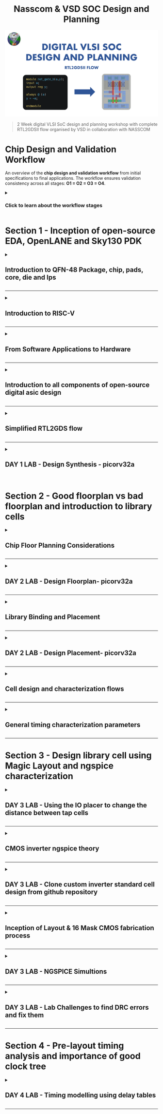 <div align="center">

# Nasscom & VSD SOC Design and Planning

</div>


![Alt text](assets/Cover.png)
> 2 Week digital VLSI SoC design and planning workshop with complete RTL2GDSII flow organised by VSD in collaboration with NASSCOM

<p align="justify"> 

# Chip Design and Validation Workflow

An overview of the **chip design and validation workflow** from initial specifications to final applications. The workflow ensures validation consistency across all stages: **O1 = O2 = O3 = O4**.  

<details><summary> 
  
### Click to learn about the workflow stages </summary>

## **Workflow Stages**

### **O1: Specifications (C Model)**
- The design begins with defining specifications in a high-level **C model**.
- A **testbench** (in C language) is used to validate functionality early on.

---

### **O2: RTL Design (Verilog)**
- The hardware is implemented as a **soft copy** using **RTL (Verilog)**.
- Major components:
  - **Processor**
  - **Peripherals/IPs**
  - **Analog IPs**
- The design is synthesized, producing a **Gate-Level Netlist** for further validation.

---

### **O3: SoC Integration**
- Modules (processor, peripherals, macros, and analog IPs) are integrated into a **System-on-Chip (SoC)**.
- Physical design steps include:
  - **Floorplanning**
  - **Placement**
  - **Routing**
- The design undergoes:
  - **Design Rule Checks (DRC)**
  - **Layout vs. Schematic (LVS)**  
- Output: **GDSII file** for fabrication.
  
---

### **O4: Final Chip Design**
- The final chip design includes **peripherals** operating in the target frequency range.
- The **testbench** continues validating the design to ensure:
  - **O1 = O2 = O3 = O4**

---

Below are the diagrams that visually represent the chip design workflow:

### Workflow Stages (O1 to O3)
<div align="center">
  <img src="assets/Chipdesign1.jpg" alt="Chip Design Workflow - O1 to O3">
</div>

### Final Validation and Applications (O4)
<div align="center">
  <img src="assets/Chipdesign2.jpg" alt="Chip Design Validation and Applications - O4">
</div>
</details>
</p>

# Section 1 - Inception of open-source EDA, OpenLANE and Sky130 PDK 

<details>
<summary> 

## Introduction to QFN-48 Package, chip, pads, core, die and Ips 
</summary>

### Overview of an Embedded Board Design
<div align="center">
  <img src="assets/EmbeddedBoardDesign.png" alt="Embedded Board Design">
</div>

### Inside a Package
<div align="center">
  <img src="assets/Package.png" alt="Package View">
</div>

### Connecting the chip to the pins 
<div align="center">
  <img src="assets/ChipToPin.png" alt="Chip to pins connections">
</div>

### Chip Overview
<div align="center">
  <img src="assets/ChipOverview.png" alt="Chip Overview">
</div>

<br />
<p align="justify"> 
Foundry IPs are pre-designed and pre-verified blocks provided by semiconductor foundries to streamline chip design. These include critical components such as analog-to-digital converters (ADCs), digital-to-analog converters (DACs), SRAM, GPIO interfaces, and Phase-Locked Loops (PLLs).

For example, the PLL is a crucial IP block in chip design. Its primary function is to take an input clock signal (which may be of lower frequency) and generate a stable output clock signal at a higher frequency, phase-locked to the input. This is essential for processors to operate at their required high-frequency clock rates while maintaining synchronization with the input clock source.

By using foundry IPs, designers save time and effort, leveraging proven and reliable building blocks optimized for the foundry's process technology.
</p>
</details>

---

<details>
<summary> 

## Introduction to RISC-V
</summary>

### RISC-V Architecture Implementation
<div align="center">
  <img src="assets/riscv.png" alt="RISC-V">
</div>
<p align="justify"> 
<br />
RISC-V Architecture specifications can be implemented in the Layout using a HDL.
</p>
</details>

---

<details>
<summary> 

## From Software Applications to Hardware
</summary>

### Software Flow
<div align="center">
  <img src="assets/swflow.png" alt="Software Flow">
</div>
<br />
<p align="justify"> 
To run an application on hardware, several processes occur. The application enters the system software, which converts it into binary language. Key components of system software include the Operating System (OS), compiler, and assembler.  
<br />
<br />
The OS produces functions in high-level languages (e.g., C, C++, Java), which the compiler converts into hardware-specific instructions. These instructions are then processed by the assembler, which translates them into binary code (machine language). Finally, this binary code is fed to the hardware, enabling it to execute the required functions.
</p>

### Stopwatch App as an example
<div align="center">
  <img src="assets/stopwatchex.png" alt="Stopwatch App">
</div>
<br />
<p align="justify"> 
For instance, consider a stopwatch app running on a RISC-V core. The operating system generates a small C function, which is processed by the compiler to produce RISC-V instructions. These instructions are then passed through an assembler, which converts them into binary code. This binary code is subsequently loaded onto the chip's layout for execution.
</p>

### Instruction Set Architecture (ISA)
<div align="center">
  <img src="assets/isa.png" alt="ISA">
</div>
<br />
<p align="justify"> 
The instructions, which are part of the Instruction Set Architecture (ISA), are written in assembly language or high-level language. These are passed through an assembler (or compiler), which converts them into machine code (binary format) that the hardware can understand and execute. The RTL (Register Transfer Level) description, written in a hardware description language (e.g., Verilog or VHDL), is synthesized into a netlist (a representation of the design in terms of logic gates). This netlist is then used in the physical design process to create a layout, which represents the actual physical implementation of the circuit on silicon.
</p>

### ISA -> RTL & Synthesis -> Physical Design
<div align="center">
  <img src="assets/breakdown.png" alt="Breakdown">
</div>
<br />
<p align="justify"> 
This course is divided into three distinct parts:
<br />

- RISC-V ISA
- RTL and synthesis of RISC-V based CPU core - picorv32
- Physical design implementation of picorv32
</p>
</details>

---

<details>
<summary> 

## Introduction to all components of open-source digital asic design
</summary>
<p align="justify"> 
For open-source ASIC design implementation, we need the following enablers available in open-source versions:
<br />

- RTL Designs
- EDA Tools
- PDK Data
</p>

<p align="justify"> 
Initially, IC design and fabrication were closely tied and limited to companies like TI and Intel. In 1979, Lynn Conway and Carver Mead introduced the idea of separating design from fabrication by developing structured methodologies based on λ-design rules, which led to the first VLSI book, *Introduction to VLSI Systems*. This approach gave rise to "fabless" companies focused on design and "pure play fabs" for fabrication.
<br /><br />
The interface between designers and fabs became a set of files called "Process Design Kits" (PDKs), which include device models, design rules, and libraries. Due to the sensitive nature of PDKs, they were previously distributed only under NDAs.
<br /><br />
However, in 2020, Google collaborated with Skywater to open-source the 130nm PDK, making it the first open-source PDK release.
</p>

<br />

<div align="center">
  <img src="assets/ASICreq.png" alt="ASIC Requirements">
</div>

<br />

### Is Sky130nm still in use?
<div align="center">
  <img src="assets/130old.png" alt="Is sky130 old?">
</div>

<br />

<p align="justify"> 
The 130nm process accounts for 6% of the market share in pure-play IC foundry sales. It remains relevant due to its cost-effectiveness for applications that don't require the advanced performance of smaller nodes.
</p>

### Is Sky130nm fast?
<div align="center">
  <img src="assets/130fast.png" alt="Is sky130 fast?">
</div>

<br />

<p align="justify"> 
The 130nm process can still achieve high performance. For instance, Intel's Pentium 4 Extreme Edition ran at 3.46 GHz, and the OSU team achieved a 327 MHz clock frequency for a single-cycle RV32i CPU in post-layout simulations. A pipelined version can exceed 1 GHz. Additionally, using the Sky130 PDK, the RV32i design achieved a 398 MHz frequency with a 33.8 pJ PDP, demonstrating that 130nm can still deliver competitive speeds.
</p>

### EDA Tools
<div align="center">
  <img src="assets/EDAtools.png" alt="EDA Tools">
</div>

<br />

<p align="justify"> 
ASIC design is a complex process involving numerous steps, methodologies, and EDA tools. These elements are integrated into an ASIC flow, a software that combines various tools to execute the design process.
</p>
</details>

---

<details>
<summary> 

## Simplified RTL2GDS flow
</summary>

### RTL2GDS flow
<div align="center">
  <img src="assets/RTL2GDSIIflow.png" alt="RTL2GDSII flow">
</div>
<br />

### Chip Floor Planning
<div align="center">
  <img src="assets/ChipFloorPlanning.png" alt="Chip Floor Planning">
</div>
<br />

### Macro Floor Planning
<div align="center">
  <img src="assets/MacroFloorPlanning.png" alt="Macro Floor Planning">
</div>
<br />

### Power Planning
<div align="center">
  <img src="assets/PowerPlanning.png" alt="Power Planning">
</div>
<br />

### Placement
<div align="center">
  <img src="assets/Placement.png" alt="Placement">
</div>
<br />

<div align="center">
  <img src="assets/Placement2.png" alt="Placement2">
</div>
<br />

### Clock Tree Synthesis
<div align="center">
  <img src="assets/ClockTreeSynthesis.png" alt="Clock Tree Synthesis">
</div>
<br />

### Routing
<div align="center">
  <img src="assets/Routing.png" alt="Routing">
</div>
<br />

### SignOff
<div align="center">
  <img src="assets/SignOff.png" alt="SignOff">
</div>
<br />

</details>

---

<details>
<summary> 

## DAY 1 LAB -  Design Synthesis - picorv32a 
</summary>
<p align="justify"> 

Aim is to run 'picorv32a' design synthesis using OpenLANE flow and generate necessary outputs and then calculate the flop ratio.

### To run Design Synthesis - picorv32a using OpenLANE flow

Commands to invoke the OpenLANE flow and perform synthesis

```bash
# Navigate to the OpenLANE flow directory
cd Desktop/work/tools/openlane_working_dir/openlane

# Use the alias 'docker' for the long Docker run command
# This alias simplifies invoking the OpenLANE Docker container
docker

```
```tcl
# Launch the OpenLANE flow in interactive mode
./flow.tcl -interactive

# Load the OpenLANE package for proper functionality
package require openlane 0.9

# Prepare the design environment for 'picorv32a' by creating necessary files and directories
prep -design picorv32a

# Run synthesis for the prepared design
run_synthesis

# Exit the OpenLANE flow interface
exit

# Exit the Docker container
exit

```

#### Terminal screenshots:

<div align="center">
  <img src="assets/one.png" alt="Screenshot of running command">
</div>
<br />

<div align="center">
  <img src="assets/two.png" alt="Screenshot of running command">
</div>
<br />

### To Calculate Flip Flop Ratio

#### Formulae:

```math
Flop\ Ratio = \frac{Number\ of\ D\ Flip\ Flops}{Total\ Number\ of\ Cells}
```
<br />

```math
Percentage\ of\ DFF's = Flop\ Ratio * 100
```
<br />

#### Terminal screenshots:

<div align="center">
  <img src="assets/three.png" alt="Screenshot of running command">
</div>
<br />

<div align="center">
  <img src="assets/four.png" alt="Screenshot of running command">
</div>
<br />

#### Highlighted Values for computation:

<div align="center">
  <img src="assets/five.png" alt="Screenshot of running command">
</div>
<br />

<div align="center">
  <img src="assets/six.png" alt="Screenshot of running command">
</div>
<br />

#### Calculation of Flop Ratio and DFF % from synthesis statistics report file:
<br />

```math
Flop\ Ratio = \frac{1613}{14876} = 0.108429
```
<br />

```math
Percentage\ of\ DFF's = 0.108429 * 100 = 10.8429\ \%
```
<br />

All picorv32a logs, reports and results can be found here:

[Section 1 Run - 02-12_18-45](https://github.com/rmahathi/nasscom-soc-design-and-planning/tree/main/02-12_18-45)

</p>
</details>
<br />

# Section 2 - Good floorplan vs bad floorplan and introduction to library cells

<details>
<summary> 

## Chip Floor Planning Considerations
</summary>

### 1. Identifying the Width of the Die and Core
<br />

<div align="center">
  <img src="assets/diecore.png" alt="diecore">
</div>
<br />

<p align="justify"> 

To determine the Utilization Factor and Aspect Ratio, the height and width of core and die areas must first be defined.

- Core is the area in a chip used for placing all the logic cells and components. It is where the logic resides in a chip.

- Die is the area encircling the core, used for placing I/O-related components.  

The height and width of the core area depend on the design's netlist. These are based on the number of components required to execute the logic. The die area's height and width depend on the core's dimensions.  

</p>

<div align="center">
  <img src="assets/netlist.png" alt="netlist">
</div>
<br />

For example, consider a netlist with two logic gates and two flip-flops, each with an area of 1 sq. unit. The total core area required is 4 sq. units.  

<div align="center">
  <img src="assets/netlist2.png" alt="netlist">
</div>
<br />

Area occupied by the above netlist on a silicon wafer

<div align="center">
  <img src="assets/netlist3.png" alt="netlist">
</div>
<br />

#### Utilization Factor 
Utilization Factor is the ratio of the core area occupied by the netlist to the total core area.  
For a good FloorPlan, the Utilization Factor should never be '1' to allow space for additional logic.  

```math
Utilization\ Factor = \frac{Area\ occupied\ by\ netlist}{Total\ core\ area}
```

#### Aspect Ratio 
Aspect Ratio is the ratio of the core's height to its width.  
If the Aspect Ratio is '1', the core is square. Otherwise, it is rectangular.  

```math
Aspect\ Ratio = \frac{Height\ of\ the\ core}{Width\ of\ the\ core}
```

#### Calculations
 
<div align="center">
  <img src="assets/netlist4.png" alt="netlist">
</div>
<br />

```math
Utilization\ Factor = \frac{4\ sq.\ units}{4\ sq.\ units} = 1
```

```math
Aspect\ Ratio = \frac{2\ units}{2\ units} = 1\ (Square\ core)
```

### 2. Define Locations of Pre-Placed Cells

Pre-placing cells refers to reusing pre-designed blocks (e.g., memory, comparators, MUX). These blocks are called macros or IPs.  

<div align="center">
  <img src="assets/prepl.png" alt="preplaced_cell">
</div>
<br />

<div align="center">
  <img src="assets/prepl2.png" alt="preplaced_cell">
</div>
<br />

<div align="center">
  <img src="assets/prepl3.png" alt="preplaced_cell">
</div>
<br />

Macros should be placed close to input pins for reduced wiring length. They are placed during the Floorplan stage, with placement blockages defined to prevent standard cells from being placed nearby, and they also reduce Time-to-Market.  

### 3. Surround Pre-Placed cells with De-Coupling Capacitors
<br />

<div align="center">
  <img src="assets/decoup.png" alt="placement_decoupling_capacitor">
</div>
<br />
<p align="justify"> 
Decoupling capacitors are used in SoC design near high-power-demanding blocks or macros to stabilize voltage by locally storing charge. They charge when signals switch from 0 to 1 and supply energy during peak current demands, reducing the reliance on distant power sources. The power supply wires have inherent resistance and inductance, which cause a voltage drop during current flow, leading to a slightly reduced voltage at the load (Vdd' < Vdd). This voltage drop becomes more pronounced over larger physical distances, making it difficult to maintain stable voltage levels. 
</p>
<div align="center">
  <img src="assets/noisemargin.png" alt="noisemargin">
</div>
<br />

If the drop pushes the voltage below the noise margin, the circuit may enter an undefined state, resulting in failures or incorrect outputs. 

<div align="center">
  <img src="assets/decoup2.png" alt="placement_decoupling_capacitor">
</div>
<br />

Decoupling capacitors mitigate this by supplying the required energy locally during switching, ensuring stable operation and preventing voltage drops from falling below safe levels.

<div align="center">
  <img src="assets/decoup3.png" alt="placement_decoupling_capacitor">
</div>
<br />

### 4. Power Planning 

In power planning for SoC design, consider a macro where a 16-bit orange bus carries a 0-to-1 signal. Being far from the power source introduces voltage drops due to resistance and inductance in the supply wires.

<div align="center">
  <img src="assets/pow.png" alt="power_planning">
</div>
<br />

To handle signal transitions, drivers (e.g., inverters) are employed. An inverter converts the input signal to its complement (0 to 1 or 1 to 0), driving the next stage effectively.

<div align="center">
  <img src="assets/pow1.png" alt="power_planning">
</div>
<br />

1-to-0 Transition - Ground Bounce:

In a 1-to-0 transition, the previously charged nodes discharge rapidly to ground. If all 16 bits discharge at once, the ground potential may fluctuate, causing a phenomenon called ground bounce. This occurs due to inductance in the ground path, leading to temporary voltage spikes. If the ground bounce crosses the noise margin, it can cause unpredictable behavior, further increasing the risk of errors in circuit operation.

<div align="center">
  <img src="assets/pow2.png" alt="power_planning">
</div>
<br />

0-to-1 Transition - Voltage Drop:

When a 0-to-1 transition occurs, the driver charges the load capacitance of the connected circuit. This charging demands significant current, especially for all 16 bits transitioning simultaneously. A voltage drop across the supply wires may occur due to the high current demand, reducing Vdd' and risking a voltage level near or below the noise margin. If the voltage drops significantly, the circuit can enter an undefined state, leading to unreliable outputs.

<div align="center">
  <img src="assets/pow4.png" alt="power_planning">
</div>
<br />

Simultaneous Switching Problem:

When multiple signals (0-to-1 or 1-to-0) switch at the same time, the cumulative current demand rises sharply. For a 0-to-1 transition, the power supply must provide a surge of current to charge the capacitors, while for a 1-to-0 transition, a large discharge current flows to ground. Both cases can result in severe voltage drops or ground bounce due to the limitations of a single-point power supply.

<div align="center">
  <img src="assets/pow5.png" alt="power_planning">
</div>
<br />

Solution: Power Mesh
The solution is to replace the single-point power supply with a power mesh. A power mesh distributes Vdd and ground throughout the chip using a network of interconnected wires, reducing the resistance and inductance between the source and various blocks. By bringing power closer to the loads and reducing the effective distance, the voltage drop and ground bounce are minimized. The power mesh ensures that all parts of the circuit can access stable supply and ground levels, even during peak current demands, maintaining signal integrity and preventing undefined states.

<div align="center">
  <img src="assets/pow6.png" alt="power_planning">
</div>
<br />

### 5. Pin Placement 

Pin placement impacts wire length and connectivity. Pins must be placed to minimize wire length.  
For example, an input pin driving two blocks should be near them.  

<div align="center">
  <img src="assets/pls1.png" alt="pin_placement">
</div>
<br />

In effective pin placement:  
1. Pin order is based on connectivity, not sequence.  
2. Clock pins are larger due to their importance and susceptibility to delays.  

<div align="center">
  <img src="assets/pls2.png" alt="pin_placement">
</div>
<br />

### 6. Logical Cell Placement Blockage

Placement blockages outside the core and inside the die prevents automated placement and routing tool from placing any other cells into the the pin-dedicated area.

<div align="center">
  <img src="assets/block.png" alt="cell_placement_blockage">
</div>
<br />

</details>

---

<details>
<summary> 

## DAY 2 LAB -  Design Floorplan- picorv32a 

</summary>

<p align='justify'>
Before initiating the floorplan stage, designers must verify and adjust crucial switches that control the floorplan's characteristics. These configuration parameters, including utilization factor and aspect ratio, must align with the project's specific requirements to ensure optimal floorplan execution. A proper review of these switches helps prevent potential issues and ensures the floorplan process proceeds as intended.
</p>

<div align="center">
  <img src="assets/eight.png" alt="Screenshot">
</div>
<br />
<div align="center">
  <img src="assets/nine.png" alt="Screenshot">
</div>
<br />
<div align="center">
  <img src="assets/ten.png" alt="Screenshot">
</div>
<br />
<div align="center">
  <img src="assets/eleven.png" alt="Screenshot">
</div>
<br />
<div align="center">
  <img src="assets/twelve.png" alt="Screenshot">
</div>
<br />

### To run Design Floorplan - picorv32a using OpenLANE flow

Commands to invoke the OpenLANE flow and run floorplan

```bash
# Navigate to the OpenLANE flow directory
cd Desktop/work/tools/openlane_working_dir/openlane

# Use the alias 'docker' for the long Docker run command
# This alias simplifies invoking the OpenLANE Docker container
docker

```
```tcl
# Launch the OpenLANE flow in interactive mode
./flow.tcl -interactive

# Load the OpenLANE package for proper functionality
package require openlane 0.9

# Prepare the design environment for 'picorv32a' by creating necessary files and directories
prep -design picorv32a

# Run synthesis for the prepared design
run_synthesis

# Initialize the floorplan for the design
init_floorplan

# Place the IO pins in the design
place_io

# Insert tap cells and decoupling capacitors
tap_decap_or

# Generate the power grid
run_power_grid_generation

# Perform detailed floorplanning after power grid generation
run_floorplan

```
<br />
<div align="center">
  <img src="assets/thirteen.png" alt="Screenshot">
</div>
<br />
<div align="center">
  <img src="assets/fourteen.png" alt="Screenshot">
</div>
<br />
<div align="center">
  <img src="assets/fifteen.png" alt="Screenshot">
</div>
<br />
<div align="center">
  <img src="assets/sixteen.png" alt="Screenshot">
</div>
<br />
<div align="center">
  <img src="assets/seventeen.png" alt="Screenshot">
</div>
<br />
<div align="center">
  <img src="assets/eighteen.png" alt="Screenshot">
</div>
<br />
<br />
<div align="center">
  <img src="assets/nineteen.png" alt="Screenshot">
</div>
<br />
<div align="center">
  <img src="assets/twenty.png" alt="Screenshot">
</div>
<br />

Steps to Open Magic

```
magic -T /home/vsduser//Desktop/work/tools/openlane_working_dir/pdks/sky130A/libs.tech/magic/sky130A.tech lef read ../../tmp/merged.lef def read picorv32a.floorplan.def &
```
<br />
<div align="center">
  <img src="assets/twentyone.png" alt="Screenshot">
</div>
<br />
<div align="center">
  <img src="assets/twentytwo.png" alt="Screenshot">
</div>
<br />

### Calculate the die area in microns from the values in floorplan def.

```math
1000\ Unit\ Distance = 1\ Micron
```

```math
Die\ width\ in\ unit\ distance = 660685 - 0 = 660685 
```
  
```math
Die\ height\ in\ unit\ distance = 671405 - 0 = 671405
```

```math
Distance\ in\ microns = \frac{Value\ in\ Unit\ Distance}{1000}
```

```math
Die\ width\ in\ microns = \frac{660685}{1000} = 660.685\ Microns
```

```math
Die\ height\ in\ microns = \frac{671405}{1000} = 671.405\ Microns
```

```math
Area\ of\ die\ in\ microns = 660.685 * 671.405 = 443587.212425\ Square\ Microns
```

<br />
<div align="center">
  <img src="assets/twentythree.png" alt="Screenshot">
</div>
<br />
<div align="center">
  <img src="assets/twentyfour.png" alt="Screenshot">
</div>
<br />

All picorv32a logs, reports and results can be found here:

[Section 2 Run - 11-01_08-49)](https://github.com/rmahathi/nasscom-soc-design-and-planning/tree/main/11-01_08-49)

</details>

---

<details>
<summary> 

## Library Binding and Placement
</summary>

<div align="center">
  <img src="assets/libbin.png" alt="libbin">
</div>
<br />

<div align="center">
  <img src="assets/libbin1.png" alt="libbin">
</div>
<br />

<div align="center">
  <img src="assets/libbin2.png" alt="libbin">
</div>
<br />

Repeaters, also known as buffers, are essential components in digital designs to recondition and regenerate signals, 
ensuring that they maintain their integrity over long distances. These buffers help replicate the original signal and send 
it again without degradation. In the placement process, buffers are strategically placed based on slew analysis to optimize 
signal quality and timing, preventing signal degradation or delays. This ensures the overall performance of the design by 
maintaining proper signal strength and timing across the chip.
<br />

<div align="center">
  <img src="assets/libbin3.png" alt="libbin">
</div>
<br />

<div align="center">
  <img src="assets/libbin4.png" alt="libbin">
</div>
<br />

</details>

---

<details>
<summary> 

## DAY 2 LAB -  Design Placement- picorv32a 

</summary>

### To run Design Placement - picorv32a using OpenLANE flow

Commands to invoke the OpenLANE flow and run placement

```tcl
# Previous section sets up the design environment for 'picorv32a'
# Performs synthesis to generate a gate-level netlist
# Initializes the floorplan, places IO pins, inserts tap cells and decoupling capacitors, generates the power grid, and completes the detailed floorplanning process to prepare the design for placement and routing.

# Perform global placement
run_placement

```

<div align="center">
  <img src="assets/twentyfive.png" alt="Screenshot">
</div>
<br />

<div align="center">
  <img src="assets/twentysix.png" alt="Screenshot">
</div>
<br />

Steps to Open Magic

```
magic -T /home/vsduser//Desktop/work/tools/openlane_working_dir/pdks/sky130A/libs.tech/magic/sky130A.tech lef read ../../tmp/merged.lef def read picorv32a.placement.def &
```

<div align="center">
  <img src="assets/twentyseven.png" alt="Screenshot">
</div>
<br />

<div align="center">
  <img src="assets/twentyeight.png" alt="Screenshot">
</div>
<br />

<div align="center">
  <img src="assets/twentynine.png" alt="Screenshot">
</div>
<br />

</details>

---

<details>
<summary> 

## Cell design and characterization flows

</summary>

### Cell Design Flow

<br />
<div align="center">
  <img src="assets/celldes1.png" alt="CellDesign">
</div>
<br />
<br />
<div align="center">
  <img src="assets/celldes2.png" alt="CellDesign">
</div>
<br />
<br />
<div align="center">
  <img src="assets/celldes3.png" alt="CellDesign">
</div>
<br />

### Inputs

- DRC & LVS Rules 

<br />
<div align="center">
  <img src="assets/celldes4.png" alt="CellDesign">
</div>
<br />

- SPICE Models

<br />
<div align="center">
  <img src="assets/celldes5.png" alt="CellDesign">
</div>
<br />

- Library & User Defined Specifications

<br />
<div align="center">
  <img src="assets/celldes6.png" alt="CellDesign">
</div>
<br />
<br />
<div align="center">
  <img src="assets/celldes7.png" alt="CellDesign">
</div>
<br />
<br />
<div align="center">
  <img src="assets/celldes8.png" alt="CellDesign">
</div>
<br />
<br />
<div align="center">
  <img src="assets/celldes9.png" alt="CellDesign">
</div>
<br />
<br />
<div align="center">
  <img src="assets/celldes10.png" alt="CellDesign">
</div>
<br />

### Design 

- Circuit Design

<br />
<div align="center">
  <img src="assets/celldes11.png" alt="CellDesign">
</div>
<br />

- Layout Design

<br />
<div align="center">
  <img src="assets/celldes12.png" alt="CellDesign">
</div>
<br />

- Characterization Flow

  <b>STEP 1: Read in the Model Files</b><br>
Load the necessary model files (such as process libraries, PDK files, or any predefined models) that are required for the characterization of the cells.<br><br>
  <b>STEP 2: Read the Extracted SPICE Netlist</b><br>
Import the SPICE netlist generated for the design, which contains the circuit elements (such as transistors, resistors, capacitors) and their connections.<br><br>
  <b>STEP 3: Recognize the Behavior of the Buffer</b><br>
Identify and analyze the behavior of the buffer cells in the netlist, focusing on how they condition and regenerate the signal.<br><br>
  <b>STEP 4: Read Subcircuits of the Inverter</b><br>
Extract and analyze the subcircuits related to inverters (which are often used for logic operations in the library) to model their performance accurately.<br><br>
  <b>STEP 5: Attach Necessary Power Sources</b><br>
Ensure that the power sources (such as VDD, ground) are connected correctly to the cells and subcircuits, enabling proper functionality during simulations.<br><br>
  <b>STEP 6: Apply the Stimulus</b><br>
Apply test stimulus (input signals) to the buffer and inverter cells, simulating realistic input conditions like rising and falling edges, transitions, and signal patterns.<br><br>
  <b>STEP 7: Provide Necessary Output Capacitances</b><br>
Define the output capacitances that are connected to the output of the cells to simulate the load conditions for the buffer and inverter circuits.<br><br>
  <b>STEP 8: Provide Necessary Simulation Commands</b><br>
Set up and run the necessary simulation commands (e.g., .tran for transient analysis) to obtain results like delays, rise/fall times, and power consumption.<br><br>

<br />
<div align="center">
  <img src="assets/celldes13.png" alt="CellDesign">
</div>
<br />


</details>

---

<details>
<summary> 

## General timing characterization parameters

</summary>

### Characterization Setup

<br />
<div align="center">
  <img src="assets/timchr1.png" alt="TimingCharacteristic 1">
</div>
<br />

### 1. Timing Threshold

### Slew Rate Thresholds
The slew rate defines the rate of change of a signal's voltage level. Thresholds for rising and falling transitions help quantify the slew rate by identifying specific voltage levels at which these transitions begin and end.

<b>slew_low_rise_thr (Lower Threshold for Rising Signal Transition):</b><br />
Represents the lower bound of the rising edge of a signal transition, commonly set to 20% of the signal's maximum amplitude (from 0). This point is where the signal starts to significantly rise.

<div align="center">
  <img src="assets/timchr2.png" alt="TimingCharacteristic 2">
</div>
<br />

<b>slew_high_rise_thr (Upper Threshold for Rising Signal Transition):</b><br />
Represents the upper bound of the rising edge of a signal transition, commonly set to 80% of the signal's maximum amplitude. This point is where the signal has nearly completed its rise.

<div align="center">
  <img src="assets/timchr3.png" alt="TimingCharacteristic 3">
</div>
<br />

<b>slew_low_fall_thr (Lower Threshold for Falling Signal Transition):</b><br />
Represents the lower bound of the falling edge of a signal transition, commonly set to 20% of the signal's maximum amplitude. This point indicates where the signal starts to significantly fall.

<div align="center">
  <img src="assets/timchr4.png" alt="TimingCharacteristic 4">
</div>
<br />

<b>slew_high_fall_thr (Upper Threshold for Falling Signal Transition):</b><br />
Represents the upper bound of the falling edge of a signal transition, commonly set to 80% of the signal's maximum amplitude. This point indicates where the signal has almost completed its fall.

<div align="center">
  <img src="assets/timchr5.png" alt="TimingCharacteristic 5">
</div>
<br />

### Input Signal Thresholds

<b>in_rise_thr (Threshold for Input Signal Rising Edge):</b><br />
Represents the threshold level for the input signal's rising edge, typically set to 50% of the signal's maximum amplitude. This point is used for accurate timing analysis of the input transition.

<div align="center">
  <img src="assets/timchr6.png" alt="TimingCharacteristic 6">
</div>
<br />

<b>in_fall_thr (Threshold for Input Signal Falling Edge):</b><br />
Represents the threshold level for the input signal's falling edge, typically set to 50% of the signal's maximum amplitude. This point is used to determine the critical timing of the input descent.

<div align="center">
  <img src="assets/timchr8.png" alt="TimingCharacteristic 8">
</div>
<br />

### Output Signal Thresholds

<b>out_rise_thr (Threshold for Output Signal Rising Edge):</b><br />
Represents the threshold level for the output signal's rising edge, typically set to 50% of the signal's maximum amplitude. This point is crucial for measuring propagation delays and output transition timing.

<div align="center">
  <img src="assets/timchr7.png" alt="TimingCharacteristic 7">
</div>
<br />

<b>out_fall_thr (Threshold for Output Signal Falling Edge):</b><br />
Represents the threshold level for the output signal's falling edge, typically set to 50% of the signal's maximum amplitude. This point is used to measure the timing when the output signal is transitioning downward.

<div align="center">
  <img src="assets/timchr9.png" alt="TimingCharacteristic 9">
</div>
<br />

### 2. Propagation Delay 

```math
\mathbf{Delay} = \text{time(out\_fall\_thr)} - \text{time(in\_rise\_thr)}
```

<br />
<div align="center">
  <img src="assets/timchr10.png" alt="TimingCharacteristic 9">
</div>
<br />

A negative propagation delay can occur when the output signal changes before the input signal reaches its threshold. This can happen if a higher, incorrect threshold is chosen for the input signal, as it fails to account for the actual timing relationship, leading to skewed or misleading delay calculations.
<div align="center">
  <img src="assets/timchr11.png" alt="TimingCharacteristic 9">
</div>
<br />

Negative delay can occur even with the correct 50% threshold if the input signal has a high slew rate. This is because the steep input transition skews the timing relationship, causing the output to react faster or appear delayed incorrectly. Proper slew rate control is crucial for accurate timing analysis.

<div align="center">
  <img src="assets/timchr12.png" alt="TimingCharacteristic 9">
</div>
<br />

<div align="center">
  <img src="assets/timchr13.png" alt="TimingCharacteristic 9">
</div>
<br />

### 3. Transition Time

### Transition Time (Rise)
Transition time for a rising edge refers to the time taken by a signal to change from a low voltage level to a high voltage level. It is a critical parameter in digital circuits, impacting the speed at which signals propagate through logic gates and affecting overall circuit performance.

```math
\mathbf{\text{Transition Time (Rise)}} = \text{time(slew\_high\_rise\_thr)} - \text{time(slew\_low\_rise\_thr)}
```

### Transition Time (Fall)
Transition time for a falling edge is the time it takes for a signal to change from a high voltage level to a low voltage level. Like the rise transition time, the fall transition time plays a significant role in the timing characteristics and performance of digital circuits, influencing how quickly signals can switch between states.

```math
\mathbf{\text{Transition Time (Fall)}} = \text{time(slew\_high\_fall\_thr)} - \text{time(slew\_low\_fall\_thr)}
```
<br />
<div align="center">
  <img src="assets/timchr14.png" alt="TimingCharacteristic 9">
</div>
<br />

</details>

---

# Section 3 - Design library cell using Magic Layout and ngspice characterization

<details>
<summary> 

## DAY 3 LAB - Using the IO placer to change the distance between tap cells
</summary>

```bash

# Set IO mode to 2 (unequally spaced pins)
set ::env(FP_IO_MODE) 2

# Execute floorplanning again
run_floorplan

```

<div align="center">
  <img src="assets/thirty.png" alt="Screenshot">
</div>
<br />

<div align="center">
  <img src="assets/thirtyone.png" alt="Screenshot">
</div>
<br />

<div align="center">
  <img src="assets/thirtytwo.png" alt="Screenshot">
</div>
<br />

<div align="center">
  <img src="assets/thirtythree.png" alt="Screenshot">
</div>
<br />

</details>

---

<details>
<summary> 

## CMOS inverter ngspice theory
</summary>

<br />
<div align="center">
  <img src="assets/spice1.png" alt="Spice1"> 
</div>

<div align="center">
  <img src="assets/spice2.png" alt="Spice2">
</div>

<div align="center">
  <img src="assets/spice3.png" alt="Spice3">
</div>

<div align="center">
  <img src="assets/spice4.png" alt="Spice4">
</div>

<div align="center">
  <img src="assets/spice5.png" alt="Spice5">
</div>

<div align="center">
  <img src="assets/spice6.png" alt="Spice6">
</div>

<div align="center">
  <img src="assets/spice7.png" alt="Spice7">
</div>

<div align="center">
  <img src="assets/spice8.png" alt="Spice8">
</div>

<div align="center">
  <img src="assets/spice9.png" alt="Spice9">
</div>

<div align="center">
  <img src="assets/spice10.png" alt="Spice10">
</div>

<div align="center">
  <img src="assets/spice11.png" alt="Spice11">
</div>

<div align="center">
  <img src="assets/spice12.png" alt="Spice12">
</div>

<div align="center">
  <img src="assets/spice13.png" alt="Spice13">
</div>

<div align="center">
  <img src="assets/spice14.png" alt="Spice14">
</div>

<div align="center">
  <img src="assets/spice15.png" alt="Spice15">
</div>

<div align="center">
  <img src="assets/spice16.png" alt="Spice16">
</div>

<div align="center">
  <img src="assets/spice17.png" alt="Spice17">
</div>

<div align="center">
  <img src="assets/spice18.png" alt="Spice18">
</div>

<div align="center">
  <img src="assets/spice19.png" alt="Spice19">
</div>

<div align="center">
  <img src="assets/spice20.png" alt="Spice20">
</div>

<div align="center">
  <img src="assets/spice21.png" alt="Spice21">
</div>

</details>

---

<details>
<summary> 

## DAY 3 LAB - Clone custom inverter standard cell design from github repository
</summary>

```bash
# Change directory to openlane
cd Desktop/work/tools/openlane_working_dir/openlane

# Clone the repository with custom inverter design
git clone https://github.com/nickson-jose/vsdstdcelldesign

# Change into repository directory
cd vsdstdcelldesign

# Copy magic tech file to the repo directory for easy access
cp /home/vsduser/Desktop/work/tools/openlane_working_dir/pdks/sky130A/libs.tech/magic/sky130A.tech 

# Check contents to ensure file is present
ls -ltr

# Open custom inverter layout in magic
magic -T sky130A.tech sky130_inv.mag &
```

<div align="center">
  <img src="assets/thirtyfour.png" alt="Screenshot">
</div>
<br />

<div align="center">
  <img src="assets/thirtyfive.png" alt="Screenshot">
</div>
<br />

<div align="center">
  <img src="assets/thirtysix.png" alt="Screenshot">
</div>
<br />

<div align="center">
  <img src="assets/thirtyseven.png" alt="Screenshot">
</div>
<br />

</details>

---

<details>
<summary> 

## Inception of Layout & 16 Mask CMOS fabrication process
</summary>

The **16-mask CMOS process** is a sequence of photolithographic steps used in semiconductor fabrication to create CMOS (Complementary Metal-Oxide-Semiconductor) integrated circuits. Each mask in the process defines specific regions on the silicon wafer for doping, etching, or material deposition. Kunal Ghosh from VLSI System Design (VSD) provides a detailed breakdown of this process. Below is a summarized point-wise explanation based on his insights:

1. **Active Region Definition (Mask 1):**
   - The first mask is used to define the active regions where the pMOS and nMOS transistors will be formed. An opaque plate blocks UV light in certain areas during photolithography, allowing selective exposure of the photoresist. The exposed resist is then developed, and the underlying silicon nitride (Si₃N₄) is etched away in these regions. 

2. **Isolation Oxide Formation:**
   - Active regions are isolated from each other using a thick field oxide layer grown through the Local Oxidation of Silicon (LOCOS) technique. This isolation prevents electrical interference between adjacent transistors. 

3. **Well Formation (Masks 2 and 3):**
   - **N-Well Formation (Mask 2):** A mask defines regions for n-well creation in a p-type substrate. N-type dopants are introduced into these areas to form the n-wells where pMOS transistors will reside.
   - **P-Well Formation (Mask 3):** Similarly, another mask defines p-well regions in an n-type substrate (if a twin-well process is used). P-type dopants are introduced to form p-wells for nMOS transistors. 

4. **Threshold Voltage Adjustment (Masks 4 and 5):**
   - **P-Well Doping (Mask 4):** A mask is used to block the n-well regions, allowing p-type impurities (e.g., boron) to be implanted into the p-well regions to adjust the threshold voltage of nMOS transistors.
   - **N-Well Doping (Mask 5):** Conversely, another mask blocks the p-well regions, enabling n-type impurities (e.g., arsenic) to be implanted into the n-well regions to adjust the threshold voltage of pMOS transistors. 

5. **Gate Oxide Formation:**
   - The existing oxide layer, having undergone multiple processes, is stripped off using hydrofluoric (HF) acid. A high-quality gate oxide layer is then regrown to ensure optimal performance of the gate terminal. 

6. **Gate Electrode Formation (Mask 6):**
   - A layer of polysilicon is deposited over the wafer. Using Mask 6, the polysilicon is patterned to form the gate electrodes for both pMOS and nMOS transistors.

7. **Lightly Doped Drain (LDD) Implantation (Masks 7 and 8):**
   - **N-LDD Implantation (Mask 7):** A mask is used to define regions for lightly doped n-type source and drain extensions in nMOS transistors.
   - **P-LDD Implantation (Mask 8):** Another mask defines regions for lightly doped p-type source and drain extensions in pMOS transistors.

8. **Sidewall Spacer Formation:**
   - Dielectric sidewall spacers are formed on the sides of the polysilicon gates to facilitate subsequent source and drain implantations and to reduce short-channel effects.

9. **Source/Drain Implantation (Masks 9 and 10):**
   - **N+ Source/Drain Implantation (Mask 9):** A mask allows heavy n-type doping in the source and drain regions of nMOS transistors.
   - **P+ Source/Drain Implantation (Mask 10):** Another mask permits heavy p-type doping in the source and drain regions of pMOS transistors.

10. **Interlayer Dielectric Deposition:**
    - A dielectric layer, such as silicon dioxide, is deposited over the wafer to insulate the transistors from the subsequent metal interconnect layers.

11. **Contact Hole Formation (Mask 11):**
    - Using Mask 11, contact holes are etched into the dielectric layer to expose the source, drain, and gate regions for electrical connections.

12. **Metal Layer Deposition and Patterning (Masks 12 to 14):**
    - **First Metal Layer Deposition and Patterning (Mask 12):** A metal layer (e.g., aluminum) is deposited and patterned to form the first level of interconnections.
    - **Second Metal Layer Deposition and Patterning (Mask 13):** An insulating layer is added, followed by a second metal layer deposition and patterning for additional interconnections.
    - **Third Metal Layer Deposition and Patterning (Mask 14):** If required, a third metal layer is added similarly for complex interconnections.

13. **Passivation Layer Deposition (Mask 15):**
    - A passivation layer, such as silicon nitride or polyimide, is deposited over the wafer to protect the integrated circuits from environmental contaminants and mechanical damage.

14. **Bond Pad Opening (Mask 16):**
    - The final mask is used to etch openings in the passivation layer, exposing the bond pads for wire bonding during packaging.

This 16-mask process provides a comprehensive framework for fabricating CMOS integrated circuits, ensuring precise control over device characteristics and overall chip performance. 

<div align="center">
  <img src="assets/cmosfab1.png" alt="CMOSFab1">
</div>

<div align="center">
  <img src="assets/cmosfab2.png" alt="CMOSFab2">
</div>

<div align="center">
  <img src="assets/cmosfab3.png" alt="CMOSFab3">
</div>

<div align="center">
  <img src="assets/cmosfab4.png" alt="CMOSFab4">
</div>

<div align="center">
  <img src="assets/cmosfab5.png" alt="CMOSFab5">
</div>

<div align="center">
  <img src="assets/cmosfab6.png" alt="CMOSFab6">
</div>

<div align="center">
  <img src="assets/cmosfab7.png" alt="CMOSFab7">
</div>

<div align="center">
  <img src="assets/cmosfab8.png" alt="CMOSFab8">
</div>

<div align="center">
  <img src="assets/cmosfab9.png" alt="CMOSFab9">
</div>

<div align="center">
  <img src="assets/cmosfab10.png" alt="CMOSFab10">
</div>

<div align="center">
  <img src="assets/cmosfab11.png" alt="CMOSFab11">
</div>

<div align="center">
  <img src="assets/cmosfab12.png" alt="CMOSFab12">
</div>

<div align="center">
  <img src="assets/cmosfab13.png" alt="CMOSFab13">
</div>

<div align="center">
  <img src="assets/cmosfab14.png" alt="CMOSFab14">
</div>

<div align="center">
  <img src="assets/cmosfab15.png" alt="CMOSFab15">
</div>

<div align="center">
  <img src="assets/cmosfab16.png" alt="CMOSFab16">
</div>

<div align="center">
  <img src="assets/cmosfab17.png" alt="CMOSFab17">
</div>

<div align="center">
  <img src="assets/cmosfab18.png" alt="CMOSFab18">
</div>

<div align="center">
  <img src="assets/cmosfab19.png" alt="CMOSFab19">
</div>

<div align="center">
  <img src="assets/cmosfab20.png" alt="CMOSFab20">
</div>

<div align="center">
  <img src="assets/cmosfab21.png" alt="CMOSFab21">
</div>

<div align="center">
  <img src="assets/cmosfab22.png" alt="CMOSFab22">
</div>

<div align="center">
  <img src="assets/cmosfab23.png" alt="CMOSFab23">
</div>

<div align="center">
  <img src="assets/cmosfab24.png" alt="CMOSFab24">
</div>

<div align="center">
  <img src="assets/cmosfab25.png" alt="CMOSFab25">
</div>

<div align="center">
  <img src="assets/cmosfab26.png" alt="CMOSFab26">
</div>

<div align="center">
  <img src="assets/cmosfab27.png" alt="CMOSFab27">
</div>

<div align="center">
  <img src="assets/cmosfab28.png" alt="CMOSFab28">
</div>

<div align="center">
  <img src="assets/cmosfab29.png" alt="CMOSFab29">
</div>

<div align="center">
  <img src="assets/cmosfab30.png" alt="CMOSFab30">
</div>

<div align="center">
  <img src="assets/cmosfab31.png" alt="CMOSFab31">
</div>

<div align="center">
  <img src="assets/cmosfab32.png" alt="CMOSFab32">
</div>

<div align="center">
  <img src="assets/cmosfab33.png" alt="CMOSFab33">
</div>

<div align="center">
  <img src="assets/cmosfab34.png" alt="CMOSFab34">
</div>

<div align="center">
  <img src="assets/cmosfab35.png" alt="CMOSFab35">
</div>

<div align="center">
  <img src="assets/cmosfab36.png" alt="CMOSFab36">
</div>

<div align="center">
  <img src="assets/cmosfab37.png" alt="CMOSFab37">
</div>

<div align="center">
  <img src="assets/cmosfab38.png" alt="CMOSFab38">
</div>

<div align="center">
  <img src="assets/cmosfab39.png" alt="CMOSFab39">
</div>

<div align="center">
  <img src="assets/cmosfab40.png" alt="CMOSFab40">
</div>

<div align="center">
  <img src="assets/cmosfab41.png" alt="CMOSFab41">
</div>

<div align="center">
  <img src="assets/cmosfab42.png" alt="CMOSFab42">
</div>

<div align="center">
  <img src="assets/cmosfab43.png" alt="CMOSFab43">
</div>

<div align="center">
  <img src="assets/cmosfab44.png" alt="CMOSFab44">
</div>

<div align="center">
  <img src="assets/cmosfab45.png" alt="CMOSFab45">
</div>

<div align="center">
  <img src="assets/cmosfab46.png" alt="CMOSFab46">
</div>

<div align="center">
  <img src="assets/cmosfab47.png" alt="CMOSFab47">
</div>

<div align="center">
  <img src="assets/cmosfab48.png" alt="CMOSFab48">
</div>

<div align="center">
  <img src="assets/cmosfab49.png" alt="CMOSFab49">
</div>

<div align="center">
  <img src="assets/cmosfab50.png" alt="CMOSFab50">
</div>

<div align="center">
  <img src="assets/cmosfab51.png" alt="CMOSFab51">
</div>

<div align="center">
  <img src="assets/cmosfab52.png" alt="CMOSFab52">
</div>

<div align="center">
  <img src="assets/cmosfab53.png" alt="CMOSFab53">
</div>

<div align="center">
  <img src="assets/cmosfab54.png" alt="CMOSFab54">
</div>

<div align="center">
  <img src="assets/cmosfab55.png" alt="CMOSFab55">
</div>

<div align="center">
  <img src="assets/cmosfab56.png" alt="CMOSFab56">
</div>

<div align="center">
  <img src="assets/cmosfab57.png" alt="CMOSFab57">
</div>

<div align="center">
  <img src="assets/cmosfab58.png" alt="CMOSFab58">
</div>

<div align="center">
  <img src="assets/cmosfab59.png" alt="CMOSFab59">
</div>

<div align="center">
  <img src="assets/cmosfab60.png" alt="CMOSFab60">
</div>

<div align="center">
  <img src="assets/cmosfab61.png" alt="CMOSFab61">
</div>

<div align="center">
  <img src="assets/cmosfab62.png" alt="CMOSFab62">
</div>

<div align="center">
  <img src="assets/cmosfab63.png" alt="CMOSFab63">
</div>

<div align="center">
  <img src="assets/cmosfab64.png" alt="CMOSFab64">
</div>

<div align="center">
  <img src="assets/cmosfab65.png" alt="CMOSFab65">
</div>

</details>

---

<details>
<summary> 

## DAY 3 LAB - NGSPICE Simultions
</summary>

### Load the custom inverter layout in magic and explore

Identifying NMOS and PMOS 

<div align="center">
  <img src="assets/thirtyeight.png" alt="Screenshot">
</div>

<div align="center">
  <img src="assets/thirtynine.png" alt="Screenshot">
</div>

Output Y connectivity to PMOS and NMOS drain verified

<div align="center">
  <img src="assets/forty.png" alt="Screenshot">
</div>

PMOS source connectivity to VDD (here VPWR) verified

<div align="center">
  <img src="assets/fortyone.png" alt="Screenshot">
</div>

NMOS source connectivity to VSS (here VGND) verified

<div align="center">
  <img src="assets/fortytwo.png" alt="Screenshot">
</div>

###  Spice extraction of inverter in magic

```tcl
# Check current directory
pwd

# Extraction command to extract to .ext format
extract all

# Before converting ext to spice this command enables the parasitic extraction 
ext2spice cthresh 0 rthresh 0

# Converting to ext to spice
ext2spice
```

<div align="center">
  <img src="assets/fortythree.png" alt="Screenshot">
</div>

<div align="center">
  <img src="assets/fortyfour.png" alt="Screenshot">
</div>

Created spice file

<div align="center">
  <img src="assets/fortyfive.png" alt="Screenshot">
</div>

###  Editing the spice model file for analysis through simulation

Measuring unit distance in layout grid

<div align="center">
  <img src="assets/fortysix.png" alt="Screenshot">
</div>

Final edited spice file ready for ngspice simulation

```tcl

* SPICE3 file created from sky130_inv.ext - technology: sky130A

.option scale=0.01u

* Including our custom pmos nmos files

.include ./libs/pshort.lib
.include ./libs/nshort.lib

//.subckt sky130_inv A Y VPWR VGND

M1000 Y A VPWR VPWR pshort_model.0 w=37 l=23
* ad=1.44n pd=0.152m as=1.52n ps=0.156m
M1001 Y A VGND VGND nshort_model.0 w=35 l=23
* ad=1.44n pd=0.152m as=1.37n ps=0.148m  

* Adding VDD & VSS for simulation
VDD VPWR 0 3.3V
VSS VGND 0 0V

*Adding load capacitance to remove spikes in output
C6 Y 0 2fF

* Defining Input Pulse
Va A VGND PULSE (0V 3.3V 0 0.1ns 0.1ns 2ns 4ns)
C0 A VPWR 0.0774fF
C1 Y  VPWR 0.117fF
C2 A Y 0.0754fF
C3 Y VGND 0.279fF
C4 A VGND 0.45fF
C5 VPWR VGND 0.781fF
//.ends

* Specifying the type of analysis to be performed 
.tran 1n 20n
.control
run
.endc
.end

```

<div align="center">
  <img src="assets/fortyseven.png" alt="Screenshot">
</div>

### Post-layout ngspice simulations
Commands for ngspice simulation

```bash
# Command to directly load spice file for simulation to ngspice
ngspice sky130_inv.spice

#Command to Plot the graph
plot y vs time a
```

<div align="center">
  <img src="assets/fortyeight.png" alt="Screenshot">
</div>

<div align="center">
  <img src="assets/fortynine.png" alt="Screenshot">
</div>

<br />

Reduce the spikes by decreasing c-load from C3 Y VGND 0.279fF to 1fF

<div align="center">
  <img src="assets/fifty.png" alt="Screenshot">
</div>

<br />

#### Rise transition time calculation
<br />

```math
Rise\ transition\ time = Time\ taken\ for\ output\ to\ rise\ to\ 80\% - Time\ taken\ for\ output\ to\ rise\ to\ 20\%
```
```math
20\%\ of\ output = 660\ mV
```
```math
80\%\ of\ output = 2.64\ V
```
<br />

20% value
<div align="center">
  <img src="assets/fiftyone.png" alt="Screenshot">
</div>

80% value
<div align="center">
  <img src="assets/fiftytwo.png" alt="Screenshot">
</div>

<div align="center">
  <img src="assets/fiftythree.png" alt="Screenshot">
</div>

<br />

```math
Rise\ transition\ time = 2.2668- 2.18776 = 0.07904\ ns = 79.04\ ps
```
<br />

#### Fall transition time calculation
<br />

```math
Fall\ transition\ time = Time\ taken\ for\ output\ to\ fall\ to\ 20\% - Time\ taken\ for\ output\ to\ fall\ to\ 80\%
```
```math
20\%\ of\ output = 660\ mV
```
```math
80\%\ of\ output = 2.64\ V
```
<br />

20% value
<div align="center">
  <img src="assets/fiftysix.png" alt="Screenshot">
</div>

80% value
<div align="center">
  <img src="assets/fiftyseven.png" alt="Screenshot">
</div>

<div align="center">
  <img src="assets/fiftyeight.png" alt="Screenshot">
</div>

<br />

```math
Fall\ transition\ time = 4.1 - 4.05861 = 0.04139\ ns = 41.39\ ps
```
<br />

#### Cell Rise Delay Calculation
<br />

```math
Rise\ Cell\ Delay = Time\ taken\ for\ output\ to\ rise\ to\ 50\% - Time\ taken\ for\ input\ to\ fall\ to\ 50\%
```
```math
50\%\ of\ 3.3\ V = 1.65\ V
```
<br />

50% value
<div align="center">
  <img src="assets/fiftyfour.png" alt="Screenshot">
</div>

<div align="center">
  <img src="assets/fiftyfive.png" alt="Screenshot">
</div>

<br />

```math
Rise\ Cell\ Delay = 2.22076 - 2.14962 = 0.07114\ ns = 71.14\ ps
```
<br />

#### Fall Cell Delay Calculation
<br />

```math
Fall\ Cell\ Delay = Time\ taken\ for\ output\ to\ fall\ to\ 50\% - Time\ taken\ for\ input\ to\ rise\ to\ 50\%
```
```math
50\%\ of\ 3.3\ V = 1.65\ V
```
<br />

50% value
<div align="center">
  <img src="assets/fiftynine.png" alt="Screenshot">
</div>

<div align="center">
  <img src="assets/sixty.png" alt="Screenshot">
</div>

<br />

```math
Fall\ Cell\ Delay = 4.08246 - 4.05 = 0.03246\ ns = 32.46\ ps
```

</details>

--- 

<details>
<summary> 

## DAY 3 LAB - Lab Challenges to find DRC errors and fix them
</summary>

For help, look into http://opencircuitdesign.com/magic/

Link to Sky130 Periphery rules: https://skywater-pdk.readthedocs.io/en/main/rules/periphery.html

Commands to download and view the corrupted skywater process magic tech file and associated files to perform drc corrections

```bash
# Change to home directory
cd

# Command to download the lab files
wget http://opencircuitdesign.com/open_pdks/archive/drc_tests.tgz

# Since lab file is compressed command to extract it
tar xfz drc_tests.tgz

# Change directory into the lab folder
cd drc_tests

# List all files and directories present in the current directory
ls -al

# Command to view .magicrc file
gvim .magicrc

# Command to open magic tool in better graphics
magic -d XR &
```

<div align="center">
  <img src="assets/sixtyone.png" alt="Screenshot">
</div>

<div align="center">
  <img src="assets/sixtytwo.png" alt="Screenshot">
</div>

<div align="center">
  <img src="assets/sixtythree.png" alt="Screenshot">
</div>

<div align="center">
  <img src="assets/sixtyfour.png" alt="Screenshot">
</div>
<br />

### Lab Introduction to Magic and steps to load Sky130 tech-rules

Use the command magic -d XR to open the Magic tool

<div align="center">
  <img src="assets/sixtyfive.png" alt="Screenshot">
</div>
<br />

Now, select an area in the gui and guide the pointer on to the m3contact layer and press P. The selected region will be filled with m3conact.

<div align="center">
  <img src="assets/sixtysix.png" alt="Screenshot">
</div>
<br />

Now in tkcon terminal type the command cif see VIA2 , The metal 3 filled area will be filled VIA2 mask.

<div align="center">
  <img src="assets/sixtyseven.png" alt="Screenshot">
</div>
<br />

### Incorrectly implemented poly.9 simple rule correction

Poly Rules
<div align="center">
  <img src="assets/polyrules.png" alt="Screenshot">
</div>
<br />

Load the poly.9 file into the magic tool by using the command load poly.mag in tkcon terminal.

<div align="center">
  <img src="assets/sixtyeight.png" alt="Screenshot">
</div>
<br />

Check for the spacing between Poly resistor and poly in the layout and compare it with the actual value in the Skywater website. In the image below we can clearly see the error in spacing between them.

<div align="center">
  <img src="assets/sixtynine.png" alt="Screenshot">
</div>

<div align="center">
  <img src="assets/seventy.png" alt="Screenshot">
</div>
<br />

New commands inserted in sky130A.tech file to update drc

<div align="center">
  <img src="assets/seventyone.png" alt="Screenshot">
</div>

<div align="center">
  <img src="assets/seventytwo.png" alt="Screenshot">
</div>
<br />

Commands to run in tkcon window

```tcl
# Loading updated tech file
tech load sky130A.tech

# Must re-run drc check to see updated drc errors
drc check

# Selecting region displaying the new errors and getting the error messages 
drc why
```

Screenshot of magic window with rule implemented

<div align="center">
  <img src="assets/seventythree.png" alt="Screenshot">
</div>
<br />

To copy multiple cells and paste it, select the cells using "shift+s" and then draw a box around the selected cells. 

To paste it, go to the lower left corner of the area you want to place it in and click "c".

Build a ndiffusion layer on the bottom and psubstratepdiff on the top of one set of cells using "p" to fill the layer.

Build a pdiffusion layer on the bottom and nsubstratendiff on the top the other set of cells using "p" to fill the layer. Then select the cells with the layers to form a box around it and fill it with nwell using "p".

<div align="center">
  <img src="assets/seventyfour.png" alt="Screenshot">
</div>
<br />
Commands inserted in sky130A.tech file to update drc

<div align="center">
  <img src="assets/seventyfive.png" alt="Screenshot">
</div>
<br />

Re-Run the Commands in tkcon window to view magic window with rule implemented

<div align="center">
  <img src="assets/seventysix.png" alt="Screenshot">
</div>
<br />

### Incorrectly implemented nwell.4 complex rule correction

Nwell rules

<div align="center">
  <img src="assets/eightyone.png" alt="Screenshot">
</div>
<br />

Incorrectly implemented nwell.4 rule no drc violation even though no tap present in nwell

<div align="center">
  <img src="assets/eightytwo.png" alt="Screenshot">
</div>
<br />

New commands inserted in sky130A.tech file to update drc

<div align="center">
  <img src="assets/eightythree.png" alt="Screenshot">
</div>
<br />

<div align="center">
  <img src="assets/eightyfour.png" alt="Screenshot">
</div>
<br />

Run the Commands in tkcon window to view magic window with rule implemented

```tcl
# Loading updated tech file
tech load sky130A.tech

# Change drc style to drc full
drc style drc(full)

# Must re-run drc check to see updated drc errors
drc check

# Selecting region displaying the new errors and getting the error messages 
drc why
```

<div align="center">
  <img src="assets/eightyfive.png" alt="Screenshot">
</div>
<br />

### Lab challenge to find missing or incorrect rules and fix them

### Incorrectly implemented difftap.2 rule correction

Difftap rules

<div align="center">
  <img src="assets/seventyseven.png" alt="Screenshot">
</div>
<br />

Incorrectly implemented difftap.2 rule no drc violation even though spacing < 0.42u

<div align="center">
  <img src="assets/seventyeight.png" alt="Screenshot">
</div>
<br />

New commands inserted in sky130A.tech file to update drc

<div align="center">
  <img src="assets/seventynine.png" alt="Screenshot">
</div>
<br />

Re-Run the Commands in tkcon window to view magic window with rule implemented

<div align="center">
  <img src="assets/eighty.png" alt="Screenshot">
</div>
<br />

</details>

---

# Section 4 - Pre-layout timing analysis and importance of good clock tree

<details>
<summary> 

## DAY 4 LAB - Timing modelling using delay tables
</summary>

### Fix up small DRC errors and verify the design is ready to be inserted into our flow

Pre-requisites to creating a LEF file. Make sure you have these specifications met, before you proceed:-

- Condition 1: The input and output ports of the standard cell should lie on the intersection of the vertical and horizontal tracks.
- Condition 2: Width of the standard cell should be odd multiples of the horizontal track pitch.
- Condition 3: Height of the standard cell should be even multiples of the vertical track pitch.

Commands to open the custom inverter layout

```bash
# Change directory to vsdstdcelldesign
cd Desktop/work/tools/openlane_working_dir/openlane/vsdstdcelldesign

# Command to open custom inverter layout in magic
magic -T sky130A.tech sky130_inv.mag &
```

Information regarding the pitch can be found in the sky130_fd_sc_hd file located deep in the pdks directory in a file called tracks.info.

<div align="center">
  <img src="assets/eightysix.png" alt="Screenshot">
</div>
<br />

<div align="center">
  <img src="assets/eightyseven.png" alt="Screenshot">
</div>
<br />

Commands for tkcon window to set grid as tracks of locali layer

```tcl
# Get syntax for grid command
help grid

# Set grid values accordingly
grid 0.46um 0.34um 0.23um 0.17um
```

<div align="center">
  <img src="assets/eightyeight.png" alt="Screenshot">
</div>
<br />

Condition 1 verified

<div align="center">
  <img src="assets/eightynine.png" alt="Screenshot">
</div>
<br />

Condition 2 verified

```math
Horizontal\ track\ pitch = 0.46\ um
```

<br />
<div align="center">
  <img src="assets/ninety.png" alt="Screenshot">
</div>
<br />

```math
Width\ of\ standard\ cell = 1.38\ um = 0.46 * 3
```

Condition 3 verified

```math
Vertical\ track\ pitch = 0.34\ um
```

<br />
<div align="center">
  <img src="assets/ninetyone.png" alt="Screenshot">
</div>
<br />


```math
Height\ of\ standard\ cell = 2.72\ um = 0.34 * 8
```

### Save the finalized layout with custom name and open it


</details>

---